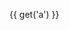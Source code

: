 <f-scene-canvas>
  <f-box-canvas :rotation="get('a')" r="100" :stroke-width="1" stroke="black" fill="red" x="0" y="0"  />
</f-scene-canvas>

{{ get('a') }}

<f-slider set="a">
